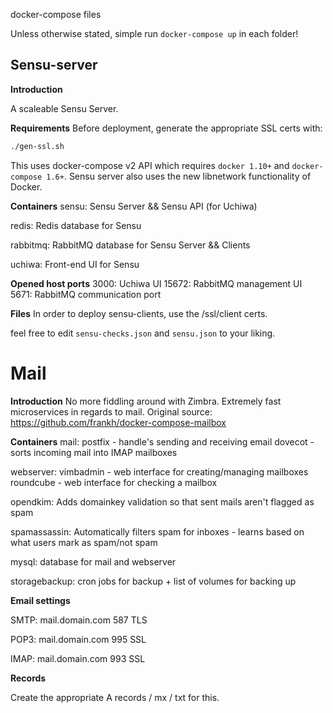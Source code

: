 docker-compose files

Unless otherwise stated, simple run `docker-compose up` in each folder!

## Sensu-server

__Introduction__

A scaleable Sensu Server.


__Requirements__
Before deployment, generate the appropriate SSL certs with:
```sh
./gen-ssl.sh
```

This uses docker-compose v2 API which requires `docker 1.10+` and `docker-compose 1.6+`. Sensu server also uses the new libnetwork functionality of Docker.

__Containers__
sensu:
  Sensu Server && Sensu API (for Uchiwa)

redis:
  Redis database for Sensu

rabbitmq:
  RabbitMQ database for Sensu Server && Clients

uchiwa:
  Front-end UI for Sensu

__Opened host ports__
  3000: Uchiwa UI
  15672: RabbitMQ management UI
  5671: RabbitMQ communication port

__Files__
In order to deploy sensu-clients, use the /ssl/client certs.

feel free to edit `sensu-checks.json` and `sensu.json` to your liking.


# Mail

__Introduction__
No more fiddling around with Zimbra. Extremely fast microservices in regards to mail. 
Original source: https://github.com/frankh/docker-compose-mailbox

__Containers__
mail:
  postfix - handle's sending and receiving email
  dovecot - sorts incoming mail into IMAP mailboxes

webserver:
  vimbadmin - web interface for creating/managing mailboxes
  roundcube - web interface for checking a mailbox

opendkim:
  Adds domainkey validation so that sent mails aren't flagged as spam

spamassassin:
  Automatically filters spam for inboxes - learns based on what users mark as spam/not spam

mysql:
  database for mail and webserver

storagebackup:
  cron jobs for backup + list of volumes for backing up

__Email settings__

SMTP:
mail.domain.com
587
TLS

POP3:
mail.domain.com
995
SSL

IMAP:
mail.domain.com
993
SSL

__Records__

Create the appropriate A records / mx / txt for this.

